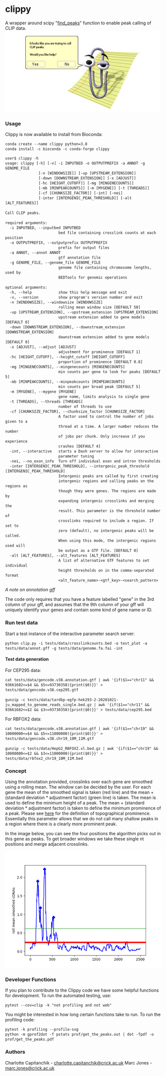 # clippy
A wrapper around scipy "[find_peaks](https://docs.scipy.org/doc/scipy/reference/generated/scipy.signal.find_peaks.html)" function to enable peak calling of CLIP data.
![A dumb joke](smallerclippy.png)

### Usage

Clippy is now available to install from Bioconda:
```
conda create --name clippy python=3.8
conda install -c bioconda -c conda-forge clippy 
```

```
user$ clippy -h
usage: clippy [-h] [-v] -i INPUTBED -o OUTPUTPREFIX -a ANNOT -g GENOME_FILE
               [-n [WINDOWSIZE]] [-up [UPSTREAM_EXTENSION]]
               [-down [DOWNSTREAM_EXTENSION]] [-x [ADJUST]]
               [-hc [HEIGHT_CUTOFF]] [-mg [MINGENECOUNTS]]
               [-mb [MINPEAKCOUNTS]] [-m [MYGENE]] [-t [THREADS]]
               [-cf [CHUNKSIZE_FACTOR]] [-int] [-nei]
               [-inter [INTERGENIC_PEAK_THRESHOLD]] [-alt [ALT_FEATURES]]

Call CLIP peaks.

required arguments:
  -i INPUTBED, --inputbed INPUTBED
                        bed file containing crosslink counts at each position
  -o OUTPUTPREFIX, --outputprefix OUTPUTPREFIX
                        prefix for output files
  -a ANNOT, --annot ANNOT
                        gtf annotation file
  -g GENOME_FILE, --genome_file GENOME_FILE
                        genome file containing chromosome lengths, used by
                        BEDTools for genomic operations

optional arguments:
  -h, --help            show this help message and exit
  -v, --version         show program's version number and exit
  -n [WINDOWSIZE], --windowsize [WINDOWSIZE]
                        rolling mean window size [DEFAULT 50]
  -up [UPSTREAM_EXTENSION], --upstream_extension [UPSTREAM_EXTENSION]
                        upstream extension added to gene models [DEFAULT 0]
  -down [DOWNSTREAM_EXTENSION], --downstream_extension [DOWNSTREAM_EXTENSION]
                        downstream extension added to gene models [DEFAULT 0]
  -x [ADJUST], --adjust [ADJUST]
                        adjustment for prominence [DEFAULT 1]
  -hc [HEIGHT_CUTOFF], --height_cutoff [HEIGHT_CUTOFF]
                        proportion of prominence [DEFAULT 0.8]
  -mg [MINGENECOUNTS], --mingenecounts [MINGENECOUNTS]
                        min counts per gene to look for peaks [DEFAULT 5]
  -mb [MINPEAKCOUNTS], --minpeakcounts [MINPEAKCOUNTS]
                        min counts per broad peak [DEFAULT 5]
  -m [MYGENE], --mygene [MYGENE]
                        gene name, limits analysis to single gene
  -t [THREADS], --threads [THREADS]
                        number of threads to use
  -cf [CHUNKSIZE_FACTOR], --chunksize_factor [CHUNKSIZE_FACTOR]
                        A factor used to control the number of jobs given to a
                        thread at a time. A larger number reduces the number
                        of jobs per chunk. Only increase if you experience
                        crashes [DEFAULT 4]
  -int, --interactive   starts a Dash server to allow for interactive
                        parameter tuning
  -nei, --no_exon_info  Turn off individual exon and intron thresholds
  -inter [INTERGENIC_PEAK_THRESHOLD], --intergenic_peak_threshold [INTERGENIC_PEAK_THRESHOLD]
                        Intergenic peaks are called by first creating
                        intergenic regions and calling peaks on the regions as
                        though they were genes. The regions are made by
                        expanding intergenic crosslinks and merging the
                        result. This parameter is the threshold number of
                        crosslinks required to include a region. If set to
                        zero (default), no intergenic peaks will be called.
                        When using this mode, the intergenic regions used will
                        be output as a GTF file. [DEFAULT 0]
  -alt [ALT_FEATURES], --alt_features [ALT_FEATURES]
                        A list of alternative GTF features to set individual
                        height thresholds on in the comma-separated format
                        <alt_feature_name>-<gtf_key>-<search_pattern>
```

*A note on annotation gff*

The code only requires that you have a feature labelled "gene" in the 3rd column of your gff, and assumes that the 9th column of your gff will uniquely identify your genes and contain some kind of gene name or ID.

### Run test data

Start a test instance of the interactive parameter search server:

```
python clip.py -i tests/data/crosslinkcounts.bed -o test_plot -a tests/data/annot.gff -g tests/data/genome.fa.fai -int
```

#### Test data generation

For CEP295 data:

```
cat tests/data/gencode.v38.annotation.gtf | awk '{if($1=="chr11" && 93661682<=$4 && $5<=93730358){print($0)}}' > tests/data/gencode.v38.cep295.gtf

gunzip -c tests/data/tardbp-egfp-hek293-2-20201021-ju_mapped_to_genome_reads_single.bed.gz | awk '{if($1=="chr11" && 93661682<=$2 && $3<=93730358){print($0)}}' > tests/data/cep295.bed
```

For RBFOX2 data:

```
cat tests/data/gencode.v38.annotation.gtf | awk '{if($1=="chr19" && 10000000<=$4 && $5<=11000000){print($0)}}' > tests/data/gencode.v38.chr19_10M_11M.gtf

gunzip -c tests/data/HepG2_RBFOX2.xl.bed.gz | awk '{if($1=="chr19" && 10000000<=$2 && $3<=11000000){print($0)}}' > tests/data/rbfox2_chr19_10M_11M.bed
```

### Concept
Using the annotation provided, crosslinks over each gene are smoothed using a rolling mean. The window can be decided by the user. For each gene the mean of the smoothed signal is taken (red line) and the mean + (standard deviation * adjustment factor) (green line) is taken. The mean is used to define the minimum height of a peak. The mean + (standard deviation * adjustment factor) is taken to define the minimum prominence of a peak. Please see [here](https://en.wikipedia.org/wiki/Topographic_prominence#:~:text=The%20prominence%20of%20a%20peak,or%20key%20saddle%2C%20or%20linking) for the definition of topographical prominence. Essentially this parameter allows that we do not call many shallow peaks in a region where there is a clearly more prominent peak. 

In the image below, you can see the four positions the algorithm picks out in this gene as peaks. To get broader windows we take these single nt positions and merge adjacent crosslinks.

![Image of gene](pmt2_demo.png)


### Developer Functions

If you plan to contribute to the Clippy code we have some helpful functions for development. To run the automated testing, use:

```
pytest --cov=clip -k "not profiling and not web"
```

You might be interested in how long certain functions take to run. To run the profiling code:

```
pytest -k profiling --profile-svg
python -m gprof2dot -f pstats prof/get_the_peaks.out | dot -Tpdf -o prof/get_the_peaks.pdf
```


### Authors
Charlotte Capitanchik - charlotte.capitanchik@crick.ac.uk
Marc Jones - marc.jones@crick.ac.uk
